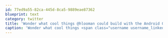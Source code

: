 ```yaml
---
id: 77ed9a55-82ca-445d-8ca5-9889eae87362
blueprint: text
category: twitter
title: 'Wonder what cool things @hlooman could build with the Android Open Accessory SDK http://bit.ly/m22C39'
caption: 'Wonder what cool things <span class="username username_linked">@<a href="https://twitter.com/hlooman" title="Hans™ ⚡">hlooman</a></span> could build with the Android Open Accessory SDK http://bit.ly/m22C39'
---
```

